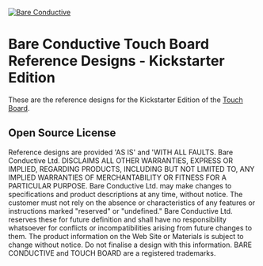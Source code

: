 [![Bare Conductive](https://www.dropbox.com/s/ltnp128s2ueq040/LOGO_249x99.png?dl=1)](http://www.bareconductive.com/)

# Bare Conductive Touch Board Reference Designs - Kickstarter Edition
These are the reference designs for the Kickstarter Edition of the [Touch Board](http://www.bareconductive.com/shop/touch-board/).

## Open Source License

Reference designs are provided 'AS IS' and 'WITH ALL FAULTS. Bare Conductive Ltd. DISCLAIMS ALL OTHER WARRANTIES, EXPRESS OR IMPLIED,
REGARDING PRODUCTS, INCLUDING BUT NOT LIMITED TO, ANY IMPLIED WARRANTIES OF MERCHANTABILITY OR FITNESS FOR A 
PARTICULAR PURPOSE. Bare Conductive Ltd. may make changes to specifications and product descriptions at any time, without notice. The 
customer must not rely on the absence or characteristics of any features or instructions marked "reserved" or "undefined." Bare Conductive Ltd.
reserves these for future definition and shall have no responsibility whatsoever for conflicts or incompatibilities arising from future changes to 
them. The product information on the Web Site or Materials is subject to change without notice. Do not finalise a design with this information.
BARE CONDUCTIVE and TOUCH BOARD are a registered trademarks.  